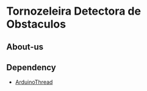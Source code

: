 # Tornozeleira Detectora de Obstaculos

About-us
--------


Dependency
----------
 * [ArduinoThread](https://github.com/ivanseidel/ArduinoThread)